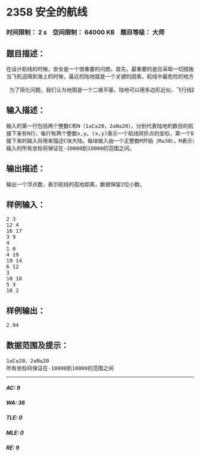 # 2358 安全的航线   
### 时间限制： 2 s&nbsp;&nbsp;&nbsp;&nbsp;空间限制： 64000 KB&nbsp;&nbsp;&nbsp;&nbsp;题目等级： 大师  
## 题目描述：  

<pre>
在设计航线的时候，安全是一个很重要的问题。首先，最重要的是应采取一切措施确保飞行不会发生任何事故，但同时也需要做好最坏的打算，一旦事故发生，就要确保乘客有尽量高的生还几率。
当飞机迫降到海上的时候，最近的陆地就是一个关键的因素。航线中最危险的地方就是距离最近的陆地最远的地方，我们称这种点为这条航线“孤地点”。孤地点到最近陆地的距离被称为“孤地距离”。作为航空公司的高级顾问，你接受的第一个任务就是尽量找出一条航线的孤地点，并计算这条航线的孤地距离。
  
 为了简化问题，我们认为地图是一个二维平面，陆地可以用多边形近似，飞行线路为一条折线。航线的起点和终点都在陆地上，但中间的转折点是可能在海上
</pre>
  
  
## 输入描述：  

<pre>
输入的第一行包括两个整数C和N（1≤C≤20，2≤N≤20），分别代表陆地的数目的航线的转折点的数目。
接下来有N行，每行有两个整数x,y。(x,y)表示一个航线转折点的坐标，第一个转折点为航线的起点，最后一个转折点为航线的终点。
接下来的输入将用来描述C块大陆。每块输入由一个正整数M开始（M≤30），M表示多边形的顶点个数，接下来的M行，每行会包含两个整数x,y，(x,y)表示多边形的一个顶点坐标，我们保证这些顶点以顺时针或逆时针给出了该多边形的闭包，不会出现某些边相交的情况。此外我们也保证输入数据中任何两块大陆不会相交。
输入的所有坐标将保证在-10000到10000的范围之间。
</pre>
  
  
## 输出描述：  

<pre>
输出一个浮点数，表示航线的孤地距离，数据保留2位小数。
</pre>
  
  
## 样例输入：  

<pre>
2 3
12 4
16 17
3 9
4
1 0
4 19
19 14
6 12
3
10 10
5 3
18 2
</pre>
  
  
## 样例输出：  

<pre>
2.94
</pre>
  
  
## 数据范围及提示：  

<pre>
1≤C≤20，2≤N≤20
所有坐标将保证在-10000到10000的范围之间
</pre>
  
  
***  

##### AC: 9  
##### WA: 38  
##### TLE: 0  
##### MLE: 0  
##### RE: 9  
